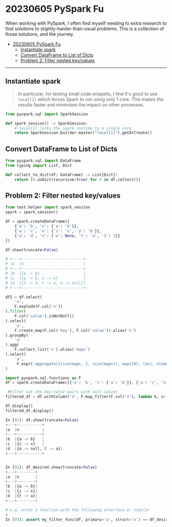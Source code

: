 # 20230605 PySpark Fu

When working with PySpark, I often find myself needing to extra research to find solutions to
slightly-harder-than-usual problems. This is a collection of those solutions, and the journey.

- [20230605 PySpark Fu](#20230605-pyspark-fu)
  - [Instantiate spark](#instantiate-spark)
  - [Convert DataFrame to List of Dicts](#convert-dataframe-to-list-of-dicts)
  - [Problem 2: Filter nested key/values](#problem-2-filter-nested-keyvalues)

---

## Instantiate spark

> In particular, for testing small code snippets, I find it's good to use `local[1]` which forces Spark to run using only 1 core.
> This makes the results faster and minimises the impact on other processes.

```python
from pyspark.sql import SparkSession

def spark_session() -> SparkSession:
    # local[1] locks the spark runtime to a single core
    return SparkSession.builder.master("local[1]").getOrCreate()
```

## Convert DataFrame to List of Dicts

```python
from pyspark.sql import DataFrame
from typing import List, Dict

def collect_to_dict(df: DataFrame) -> List[Dict]:
    return [r.asDict(recursive=True) for r in df.collect()]
```

## Problem 2: Filter nested key/values

```python
from test.helper import spark_session
spark = spark_session()

df = spark.createDataFrame([
    {'a': 'b', 'n': {'a': 'b'}},
    {'a': 'c', 'n': {'z': 'x', 'y': 'b'}},
    {'a': 'd', 'n': {'o': None, 't': 'a', '2': 3}}
])

df.show(truncate=False)

# +---+---------------------------+
# |a  |n                          |
# +---+---------------------------+
# |b  |{a -> b}                   |
# |c  |{y -> b, z -> x}           |
# |d  |{2 -> 3, t -> a, o -> null}|
# +---+---------------------------+
```

```python
df2 = df.select(
    'a',
    F.explode(F.col('n'))
).filter(
    F.col('value').isNotNull()
).select(
    'a',
    F.create_map(F.col('key'), F.col('value')).alias('n')
).groupBy(
    'a'
).agg(
    F.collect_list('n').alias('maps')
).select(
    'a',
     F.expr('aggregate(slice(maps, 2, size(maps)), maps[0], (acc, element) -> map_concat(acc, cast(element, int)))').alias('n')
)
```

```python
import pyspark.sql.functions as F
df = spark.createDataFrame([{'a': 'b', 'n': {'a': 'b'}}, {'a': 'c', 'n': {'z': 'x'}}, {'a': 'd', 'n': {'o': None, 't': 'a', '4': 3}}])

 #Filter out the key-value pairs with null values
filtered_df = df.withColumn("n", F.map_filter(F.col("n"), lambda k, v: v.isNotNull()))

df.display()
filtered_df.display()
```

```python
In [91]: df.show(truncate=False)
+---+-----------+
|a  |n          |
+---+-----------+
|b  |{a -> b}   |
|c  |{z -> x}   |
|d  |{o -> null, t -> a}|
+---+-----------+


In [92]: df_desired.show(truncate=False)
+---+--------+
|a  |n       |
+---+--------+
|b  |{a -> b}|
|c  |{z -> x}|
|d  |{t -> a}|
+---+--------+

# e.g. write a function with the following interface or similar
#
In [93]: assert my_filter_func(df, primary='a', struct='n') == df_desired
```